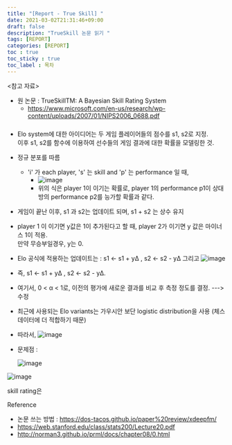 ```yaml
---
title: "[Report - True Skill] "
date: 2021-03-02T21:31:46+09:00
draft: false
description: "TrueSkill 논문 읽기 "
tags: [REPORT]
categories: [REPORT]
toc : true
toc_sticky : true
toc_label : 목차
---
```

<참고 자료>
* 원 논문 : TrueSkillTM: A Bayesian Skill Rating System
    * https://www.microsoft.com/en-us/research/wp-content/uploads/2007/01/NIPS2006_0688.pdf

### <Abstract>


<Introduction>
 
  * Elo system에 대한 아이디어는 두 게임 플레이어들의 점수를 s1, s2로 지정. </br>
  이후 s1, s2를 함수에 이용하여 선수들의 게임 결과에 대한 확률을 모델링한 것.  
  * 정규 분포를 따름
    * 'i' 가 each player, 's' 는 skill and 'p' 는 performance 일 때,
      * ![image](https://user-images.githubusercontent.com/61037197/130378553-f72bc340-c5aa-45ca-af08-7bcfa5b873ac.png)
      *  위의 식은 player 1이 이기는 확률로, player 1의 performance p1이 상대방의 performance p2를 
        능가할 확률과 같다. 
  * 게임이 끝난 이후, s1 과 s2는 업데이트 되며, s1 + s2 는 상수 유지
  * player 1 이 이기면 y값은 1이 추가된다고 할 때, player 2가 이기면 y 값은 마이너스 1이 적용. </br>
    만약 무승부일경우, y는 0.
  * Elo 공식에 적용하는 업데이트는 : s1 ← s1 + yΔ , s2 ← s2 - yΔ 그리고
      ![image](https://user-images.githubusercontent.com/61037197/130378267-2e5f8afb-a11b-4ab8-922e-bfce7ca5d516.png)
  * 즉, s1 ← s1 + yΔ , s2 ← s2 - yΔ.
  * 여기서, 0 < α < 1로, 이전의 평가에 새로운 결과를 비교 후 측정 정도를 결정. ---> 수정
  * 최근에 사용되는 Elo variants는 가우시안 보단 logistic distribution을 사용 (체스 데이터에 더 적합하기 때문)
  * 따라서, ![image](https://user-images.githubusercontent.com/61037197/130383191-57ca7ead-5f12-4896-907d-5dc96cde88f3.png)

  * 문제점 : 
  
  
  
  
  
    ![image](https://user-images.githubusercontent.com/61037197/130378267-2e5f8afb-a11b-4ab8-922e-bfce7ca5d516.png)

  ![image](https://user-images.githubusercontent.com/61037197/130378288-f224d84b-b175-4c05-86a5-406f0cc5883d.png)
    
 skill rating은 
  
  
  
  
Reference 
* 논문 쓰는 방법 : https://dos-tacos.github.io/paper%20review/xdeepfm/
* https://web.stanford.edu/class/stats200/Lecture20.pdf
* http://norman3.github.io/prml/docs/chapter08/0.html












